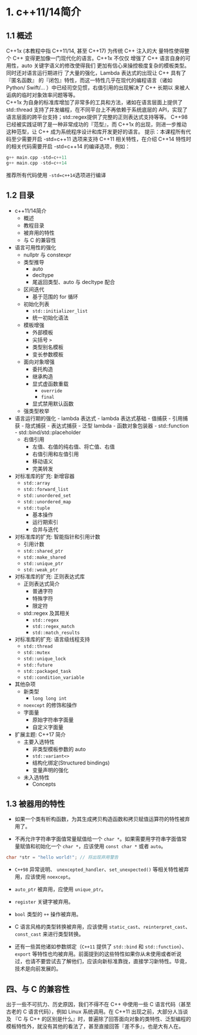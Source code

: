 # 1. c++11/14简介
## 1.1 概述
C++1x (本教程中指 C++11/14, 甚至 C++17) 为传统 C++ 注入的大
量特性使得整个 C++ 变得更加像一门现代化的语言。C++1x 不仅仅
增强了 C++ 语言自身的可用性，auto 关键字语义的修改使得我们
更加有信心来操控极度复杂的模板类型。同时还对语言运行期进行
了大量的强化，Lambda 表达式的出现让 C++ 具有了『匿名函数』
的『闭包』特性，而这一特性几乎在现代的编程语言（诸如 Python/
Swift/... ）中已经司空见惯，右值引用的出现解决了 C++ 长期以
来被人诟病的临时对象效率问题等等。  
C++1x 为自身的标准库增加了非常多的工具和方法，诸如在语言层面上提供了 std::thread 支持了并发编程，在不同平台上不再依赖于系统底层的 API，实现了语言层面的跨平台支持；std::regex提供了完整的正则表达式支持等等。
C++98 已经被实践证明了是一种非常成功的『范型』，而 C++1x 的出现，则进一步推动这种范型，让 C++ 成为系统程序设计和库开发更好的语言。
提示：本课程所有代码至少需要开启 -std=c++11 选项来支持 C++11 相关特性，在介绍 C++14 特性时的相关代码需要开启 -std=c++14 的编译选项，例如：
```cpp
g++ main.cpp -std=c++11
g++ main.cpp -std=c++14
```
推荐所有代码使用 `-std=c++14`选项进行编译
## 1.2 目录
- c++11/14简介
	- 概述
	- 教程目录
	- 被弃用的特性
	- 与 C 的兼容性
- 语言可用性的强化
	- nullptr 与 constexpr
	- 类型推导
		- auto
		- decltype
		- 尾返回类型、auto 与 decltype 配合
	- 区间迭代
		- 基于范围的 for 循环
	- 初始化列表
		- `std::initializer_list`
		- 统一初始化语法
	- 模板增强
		- 外部模板
		- 尖括号 `>`
		- 类型别名模板
		- 变长参数模板
	- 面向对象增强
		- 委托构造
		- 继承构造
		- 显式虚函数重载
			- `override`
			- `final`
		- 显式禁用默认函数
	- 强类型枚举
- 语言运行期的强化
		- lambda 表达式
		- lambda 表达式基础
			- 值捕获
			- 引用捕获
			- 隐式捕获
			- 表达式捕获
		- 泛型 lambda
		- 函数对象包装器
			- std::function
			- std::bind/std::placeholder
	- 右值引用
		- 左值、右值的纯右值、将亡值、右值
		- 右值引用和左值引用
		- 移动语义
		- 完美转发
- 对标准库的扩充: 新增容器
	- `std::array`
	- `std::forward_list`
	- `std::unordered_set`
	- `std::unordered_map`
	- `std::tuple`
		- 基本操作
		- 运行期索引
		- 合并与迭代
- 对标准库的扩充: 智能指针和引用计数
	- 引用计数
	- `std::shared_ptr`
	- `std::make_shared`
	- `std::unique_ptr`
	- `std::weak_ptr`
- 对标准库的扩充: 正则表达式库
	- 正则表达式简介
		- 普通字符
		- 特殊字符
		- 限定符
	- std::regex 及其相关
		- `std::regex`
		- `std::regex_match`
		- `std::match_results`
- 对标准库的扩充: 语言级线程支持
	- `std::thread`
	- `std::mutex`
	- `std::unique_lock`
	- `std::future`
	- `std::packaged_task`
	- `std::condition_variable`
- 其他杂项
	- 新类型
		- `long long int`
	- `noexcept` 的修饰和操作
	- 字面量
		- 原始字符串字面量
		- 自定义字面量
- 扩展主题: C++17 简介
	- 主要入选特性
		- 非类型模板参数的 auto
		- `std::variant<>`
		- 结构化绑定(Structured bindings)
		- 变量声明的强化
	- 未入选特性
		- Concepts

## 1.3 被器用的特性
- 如果一个类有析构函数，为其生成拷贝构造函数和拷贝赋值运算符的特性被弃用了。

- 不再允许字符串字面值常量赋值给一个 `char *`。如果需要用字符串字面值常量赋值和初始化一个 `char *`，应该使用 `const char *` 或者 `auto`。

```cpp
char *str = "hello world!"; // 将出现弃用警告
```
- `C++98` 异常说明、 `unexcepted_handler`、`set_unexpected()` 等相关特性被弃用，应该使用 `noexcept`。

- `auto_ptr` 被弃用，应使用 `unique_ptr`。

- `register` 关键字被弃用。

- `bool` 类型的 `++` 操作被弃用。

- C 语言风格的类型转换被弃用，应该使用 `static_cast`、`reinterpret_cast`、`const_cast` 来进行类型转换。

- 还有一些其他诸如参数绑定（`C++11` 提供了 `std::bind` 和 `std::function`）、`export` 等特性也均被弃用。前面提到的这些特性如果你从未使用或者听说过，也请不要尝试去了解他们，应该向新标准靠拢，直接学习新特性。毕竟，技术是向前发展的。

## 四、与 C 的兼容性
出于一些不可抗力、历史原因，我们不得不在 C++ 中使用一些 C 语言代码（甚至古老的 C 语言代码），例如 Linux 系统调用。在 C++11 出现之前，大部分人当谈及 『C 与 C++ 的区别是什么』时，普遍除了回答面向对象的类特性、泛型编程的模板特性外，就没有其他的看法了，甚至直接回答『差不多』，也是大有人在。
